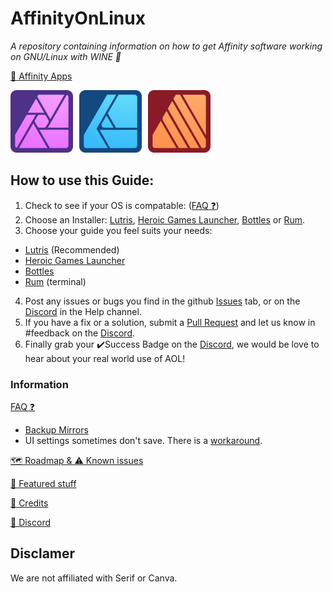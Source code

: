 # AffinityOnLinux

_A repository containing information on how to get Affinity software working on GNU/Linux with WINE 🐧_

[📢 Affinity Apps](https://affinity.serif.com)

<div style="display: flex; gap: 10px; align-items: center;">
  <a href="https://affinity.serif.com/photo/">
    <img src="./Assets/Icons/Photo.svg" width="100"/>
  </a>
  <a href="https://affinity.serif.com/designer/">
    <img src="./Assets/Icons/Designer.svg" width="100"/>
  </a>
  <a href="https://affinity.serif.com/publisher/">
    <img src="./Assets/Icons/Publisher.svg" width="100"/>
  </a>
</div>

## How to use this Guide:
1. Check to see if your OS is compatable: ([FAQ ❓](/FAQ.md))
2. Choose an Installer: [Lutris](https://lutris.net/), [Heroic Games Launcher](https://heroicgameslauncher.com/), [Bottles](https://usebottles.com/) or [Rum](https://gitlab.com/xkero/rum).
3. Choose your guide you feel suits your needs: 
  - [Lutris](./Guides/Lutris/Guide.md) (Recommended)
  - [Heroic Games Launcher](./Guides/Heroic/Guide.md)
  - [Bottles](./Guides/Bottles/Guide.md)
  - [Rum](./Guides/Rum/Guide.md) (terminal)
4. Post any issues or bugs you find in the github [Issues](https://github.com/seapear/AffinityOnLinux/issues) tab, or on the [Discord](https://discord.gg/t5V9ecpJWZ) in the Help channel.
5. If you have a fix or a solution, submit a [Pull Request](https://github.com/seapear/AffinityOnLinux/pulls) and let us know in #feedback on the [Discord](https://discord.gg/t5V9ecpJWZ).
6. Finally grab your ✔️Success Badge on the [Discord](https://discord.gg/t5V9ecpJWZ), we would be love to hear about your real world use of AOL!

### Information 

[FAQ ❓](/FAQ.md)
  - [Backup Mirrors](https://github.com/seapear/AffinityOnLinux/blob/main/FAQ.md#use-these-if-the-main-mirrors-are-down)
  - UI settings sometimes don't save. There is a [workaround](Guides/Settings.md).

[🗺️ Roadmap & ⚠️ Known issues](/Roadmap.md)

[🎨 Featured stuff](/Featured/FEATURED-1.MD)

[📜 Credits](/Credits.md)

[💬 Discord](https://discord.gg/t5V9ecpJWZ)

## Disclamer
We are not affiliated with Serif or Canva.

